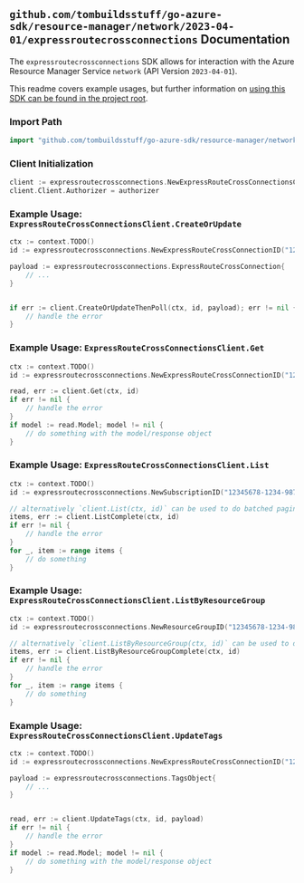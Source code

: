 
## `github.com/tombuildsstuff/go-azure-sdk/resource-manager/network/2023-04-01/expressroutecrossconnections` Documentation

The `expressroutecrossconnections` SDK allows for interaction with the Azure Resource Manager Service `network` (API Version `2023-04-01`).

This readme covers example usages, but further information on [using this SDK can be found in the project root](https://github.com/tombuildsstuff/go-azure-sdk/tree/main/docs).

### Import Path

```go
import "github.com/tombuildsstuff/go-azure-sdk/resource-manager/network/2023-04-01/expressroutecrossconnections"
```


### Client Initialization

```go
client := expressroutecrossconnections.NewExpressRouteCrossConnectionsClientWithBaseURI("https://management.azure.com")
client.Client.Authorizer = authorizer
```


### Example Usage: `ExpressRouteCrossConnectionsClient.CreateOrUpdate`

```go
ctx := context.TODO()
id := expressroutecrossconnections.NewExpressRouteCrossConnectionID("12345678-1234-9876-4563-123456789012", "example-resource-group", "expressRouteCrossConnectionValue")

payload := expressroutecrossconnections.ExpressRouteCrossConnection{
	// ...
}


if err := client.CreateOrUpdateThenPoll(ctx, id, payload); err != nil {
	// handle the error
}
```


### Example Usage: `ExpressRouteCrossConnectionsClient.Get`

```go
ctx := context.TODO()
id := expressroutecrossconnections.NewExpressRouteCrossConnectionID("12345678-1234-9876-4563-123456789012", "example-resource-group", "expressRouteCrossConnectionValue")

read, err := client.Get(ctx, id)
if err != nil {
	// handle the error
}
if model := read.Model; model != nil {
	// do something with the model/response object
}
```


### Example Usage: `ExpressRouteCrossConnectionsClient.List`

```go
ctx := context.TODO()
id := expressroutecrossconnections.NewSubscriptionID("12345678-1234-9876-4563-123456789012")

// alternatively `client.List(ctx, id)` can be used to do batched pagination
items, err := client.ListComplete(ctx, id)
if err != nil {
	// handle the error
}
for _, item := range items {
	// do something
}
```


### Example Usage: `ExpressRouteCrossConnectionsClient.ListByResourceGroup`

```go
ctx := context.TODO()
id := expressroutecrossconnections.NewResourceGroupID("12345678-1234-9876-4563-123456789012", "example-resource-group")

// alternatively `client.ListByResourceGroup(ctx, id)` can be used to do batched pagination
items, err := client.ListByResourceGroupComplete(ctx, id)
if err != nil {
	// handle the error
}
for _, item := range items {
	// do something
}
```


### Example Usage: `ExpressRouteCrossConnectionsClient.UpdateTags`

```go
ctx := context.TODO()
id := expressroutecrossconnections.NewExpressRouteCrossConnectionID("12345678-1234-9876-4563-123456789012", "example-resource-group", "expressRouteCrossConnectionValue")

payload := expressroutecrossconnections.TagsObject{
	// ...
}


read, err := client.UpdateTags(ctx, id, payload)
if err != nil {
	// handle the error
}
if model := read.Model; model != nil {
	// do something with the model/response object
}
```
